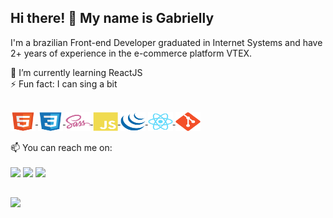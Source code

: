## Hi there! 👋 My name is Gabrielly

I'm a brazilian Front-end Developer graduated in Internet Systems and have 2+ years of experience in the e-commerce platform VTEX.
</br>

<!-- 🔭 I’m currently working on e-commerces development
</br> -->
🌱 I’m currently learning ReactJS
</br>
⚡ Fun fact: I can sing a bit

</br>

<div style="display: inline_block">
  <a href="https://github.com/gabriellycastro">
    <img align="center" alt="HTML" title="HTML" height="30" width="40" src="https://raw.githubusercontent.com/devicons/devicon/master/icons/html5/html5-original.svg">
    <img align="center" alt="CSS" title="CSS" height="30" width="40" src="https://raw.githubusercontent.com/devicons/devicon/master/icons/css3/css3-original.svg">
    <img align="center" alt="Sass" title="Sass" height="30" width="40" src="https://raw.githubusercontent.com/devicons/devicon/master/icons/sass/sass-original.svg">
    <img align="center" alt="JavaScript" title="JavaScript" height="30" width="40" src="https://raw.githubusercontent.com/devicons/devicon/master/icons/javascript/javascript-plain.svg">
    <img align="center" alt="jQuery" title="jQuery" height="30" width="40" src="https://raw.githubusercontent.com/devicons/devicon/master/icons/jquery/jquery-original.svg">
    <img align="center" alt="React" title="React" height="30" width="40" src="https://raw.githubusercontent.com/devicons/devicon/master/icons/react/react-original.svg">
    <img align="center" alt="Git" title="Git" height="30" width="40" src="https://raw.githubusercontent.com/devicons/devicon/master/icons/git/git-original.svg">
  </a>
</div>

</br>

<div>
  📫 You can reach me on:
  </br></br>
  <a href="https://www.linkedin.com/in/gabriellycastro" target="_blank"><img src="https://img.shields.io/badge/-LinkedIn-%230077B5?style=for-the-badge&logo=linkedin&logoColor=white" target="_blank"></a>
  <a href="https://instagram.com/gabriellyecastro" target="_blank"><img src="https://img.shields.io/badge/-Instagram-%23E4405F?style=for-the-badge&logo=instagram&logoColor=white" target="_blank"></a>
  <a href="https://medium.com/@gabriellycastro" target="_blank"><img src="https://img.shields.io/badge/Medium-12100E?style=for-the-badge&logo=medium&logoColor=white" target="_blank"></a>
</div>

##

<div>
  <a href="https://github.com/gabriellycastro">
<!--   <img height="180em" src="https://github-readme-stats.vercel.app/api?username=gabriellycastro&show_icons=true&theme=dracula&include_all_commits=true&count_private=true"/> -->
  <img height="180em" src="https://github-readme-stats.vercel.app/api/top-langs/?username=gabriellycastro&layout=compact&langs_count=7&theme=dracula"/>
  </a>
  
  <!--   ![Snake animation](https://github.com/gabriellycastro/gabriellycastro/blob/output/github-contribution-grid-snake.svg) -->
</div>
